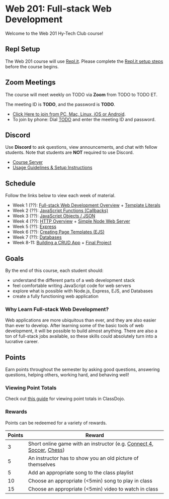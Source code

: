 # Web 201: Full-stack Web Development
Welcome to the Web 201 Hy-Tech Club course!

## Repl Setup
The Web 201 course will use [Repl.it](https://repl.it). Please complete the [Repl.it setup steps](ReplSetup.md) before the course begins.

## Zoom Meetings
The course will meet weekly on TODO via **Zoom** from TODO to TODO ET.

The meeting ID is **TODO**, and the password is **TODO**.

- [Click Here to join from PC, Mac, Linux, iOS or Android](TODO).
- To join by phone: Dial [TODO](tel:+1TODO) and enter the meeting ID and password.

## Discord
Use **Discord** to ask questions, view announcements, and chat with fellow students. Note that students are **NOT** required to use Discord.

- [Course Server](TODO)
- [Usage Guidelines & Setup Instructions](https://hylandtechclub.com/DiscordUse)

## Schedule
Follow the links below to view each week of material.

- Week 1 (??): [Full-stack Web Development Overview](FullStackOverview/StudentDesc.md) + [Template Literals](TemplateLiterals/StudentDesc.md)
- Week 2 (??): [JavaScript Functions (Callbacks)](JavaScriptFunctions/StudentDesc.md)
- Week 3 (??): [JavaScript Objects / JSON](JavaScriptObjects/StudentDesc.md)
- Week 4 (??): [HTTP Overview](HttpOverview/StudentDesc.md) + [Simple Node Web Server](SimpleNodeWebServer/StudentDesc.md)
- Week 5 (??): [Express](ExpressProjects/StudentDesc.md)
- Week 6 (??): [Creating Page Templates (EJS)](EjsTemplates/StudentDesc.md)
- Week 7 (??): [Databases](DatabasesReplit/StudentDesc.md)
- Week 8-11: [Building a CRUD App](FullCrudApp/CrudAppWalkthrough.md) + [Final Project](FinalProject/FinalProject.md)

## Goals
By the end of this course, each student should:

- understand the different parts of a web development stack
- feel comfortable writing JavaScript code for web servers
- explore what is possible with Node.js, Express, EJS, and Databases
- create a fully functioning web application

### Why Learn Full-stack Web Development?
Web applications are more ubiquitous than ever, and they are also easier than ever to develop. After learning some of the basic tools of web development, it will be possible to build almost anything. There are also a ton of full-stack jobs available, so these skills could absolutely turn into a lucrative career.

## Points
Earn points throughout the semester by asking good questions, answering questions, helping others, working hard, and behaving well!

### Viewing Point Totals
Check out [this guide](https://hylandtechclub.com/ClassDojoPoints) for viewing point totals in ClassDojo.

### Rewards
Points can be redeemed for a variety of rewards.

| Points | Reward |
| -- | -- |
| 3 | Short online game with an instructor (e.g. [Connect 4](https://www.mathsisfun.com/games/connect4.html), [Soccer](https://www.agame.com/game/1-on-1-soccer-classic), [Chess](https://lichess.org/setup/friend)) |
| 5 | An instructor has to show you an old picture of themselves |
| 5 | Add an appropriate song to the class playlist |
| 10 | Choose an appropriate (<5min) song to play in class |
| 15 | Choose an appropriate (<5min) video to watch in class |